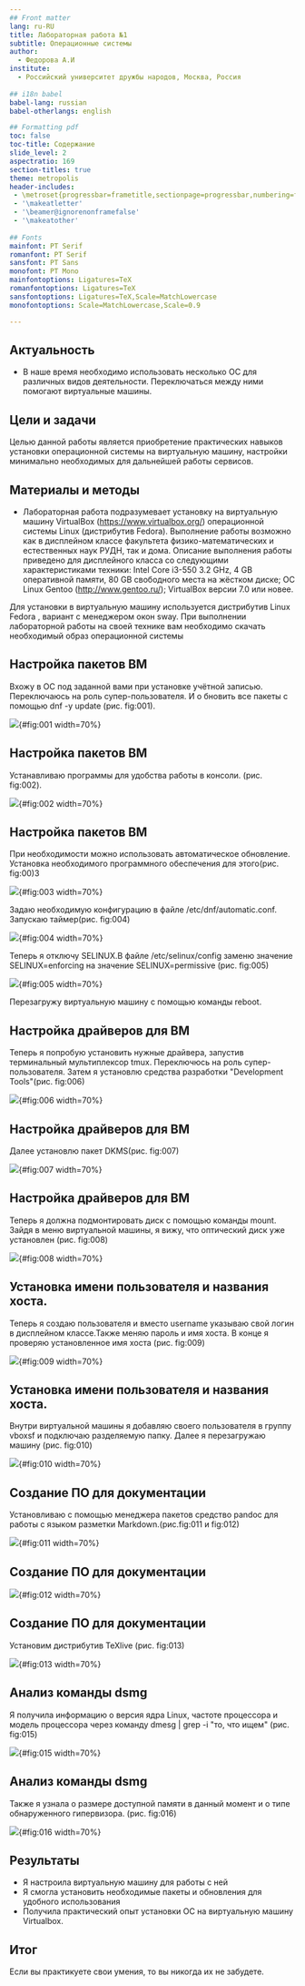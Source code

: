 ```yaml
---
## Front matter
lang: ru-RU
title: Лабораторная работа №1
subtitle: Операционные системы
author:
  - Федорова А.И
institute:
  - Российский университет дружбы народов, Москва, Россия
 
## i18n babel
babel-lang: russian
babel-otherlangs: english

## Formatting pdf
toc: false
toc-title: Содержание
slide_level: 2
aspectratio: 169
section-titles: true
theme: metropolis
header-includes:
 - \metroset{progressbar=frametitle,sectionpage=progressbar,numbering=fraction}
 - '\makeatletter'
 - '\beamer@ignorenonframefalse'
 - '\makeatother'
 
## Fonts
mainfont: PT Serif
romanfont: PT Serif
sansfont: PT Sans
monofont: PT Mono
mainfontoptions: Ligatures=TeX
romanfontoptions: Ligatures=TeX
sansfontoptions: Ligatures=TeX,Scale=MatchLowercase
monofontoptions: Scale=MatchLowercase,Scale=0.9

---
```


## Актуальность

- В наше время необходимо использовать несколько ОС для различных видов деятельности. Переключаться между ними помогают виртуальные машины.

## Цели и задачи

Целью данной работы является приобретение практических навыков установки операционной системы на виртуальную машину, настройки минимально необходимых для дальнейшей работы сервисов.

## Материалы и методы

- Лабораторная работа подразумевает установку на виртуальную машину VirtualBox (https://www.virtualbox.org/) операционной системы Linux (дистрибутив Fedora).
Выполнение работы возможно как в дисплейном классе факультета физико-математических и естественных наук РУДН, так и дома. Описание выполнения работы приведено для дисплейного класса со следующими характеристиками техники: Intel Core i3-550 3.2 GHz, 4 GB оперативной памяти, 80 GB свободного места на жёстком диске; ОС Linux Gentoo (http://www.gentoo.ru/); VirtualBox версии 7.0 или новее.

Для установки в виртуальную машину используется дистрибутив Linux Fedora , вариант с менеджером окон sway.
При выполнении лабораторной работы на своей технике вам необходимо скачать необходимый образ операционной системы


## Настройка пакетов BM

Вхожу в ОС под заданной вами при установке учётной записью. Переключаюсь на роль супер-пользователя. И о бновить все пакеты с помощью dnf -y update (рис. fig:001). 

![](image/1.png){#fig:001 width=70%}

## Настройка пакетов BM

Устанавливаю программы для удобства работы в консоли. (рис. fig:002). 

![](image/2.png){#fig:002 width=70%}

## Настройка пакетов BM

При необходимости можно использовать автоматическое обновление.
Установка необходимого программного обеспечения для этого(рис. fig:00)3

![](image/3.png){#fig:003 width=70%}

Задаю необходимую конфигурацию в файле /etc/dnf/automatic.conf. Запускаю таймер(рис. fig:004)

![](image/4.png){#fig:004 width=70%}

Теперь я отключу SELINUX.В файле /etc/selinux/config заменю значение SELINUX=enforcing на значение SELINUX=permissive (рис. fig:005)

![](image/5.png){#fig:005 width=70%}

Перезагружу виртуальную машину с помощью команды reboot.


## Настройка драйверов для ВМ

Теперь я попробую установить нужные драйвера, запустив терминальный мультиплексор tmux. Переключюсь на роль супер-пользователя. Затем я установлю  средства разработки "Development Tools"(рис. fig:006)

![](image/6.png){#fig:006 width=70%}

## Настройка драйверов для ВМ

Далее установлю пакет DKMS(рис. fig:007)

![](image/7.png){#fig:007 width=70%}

## Настройка драйверов для ВМ

Теперь я должна подмонтировать  диск с помощью команды mount. Зайдя в меню виртуальной машины, я вижу, что оптический диск уже установлен (рис. fig:008)

![](image/8.png){#fig:008 width=70%}

## Установка имени пользователя и названия хоста.

Теперь я создаю  пользователя и вместо username указываю свой логин в дисплейном классе.Также меняю пароль и имя хоста. В конце я проверяю установленное имя хоста (рис. fig:009)

![](image/9.png){#fig:009 width=70%}

## Установка имени пользователя и названия хоста.

 Внутри виртуальной машины я добавляю своего пользователя в группу vboxsf и подключаю разделяемую папку.
Далее я перезагружаю машину (рис. fig:010)

![](image/10.png){#fig:010 width=70%}

## Создание ПО для документации

 Установливаю с помощью менеджера пакетов средство pandoc для работы с языком разметки Markdown.(рис.fig:011 и  fig:012) 

![](image/11.png){#fig:011 width=70%}

## Создание ПО для документации

![](image/12.png){#fig:012 width=70%}

## Создание ПО для документации

Установим дистрибутив TeXlive (рис. fig:013)

![](image/13.png){#fig:013 width=70%}

## Анализ команды dsmg

Я получила информацию о версия ядра Linux, частоте процессора и модель процессора через команду dmesg | grep -i "то, что ищем" (рис. fig:015)

![](image/15.png){#fig:015 width=70%}

## Анализ команды dsmg

Также я узнала о размере доступной памяти в данный момент и о типе обнаруженного гипервизора. (рис. fig:016)

![](image/16.png){#fig:016 width=70%}

## Результаты

- Я настроила виртуальную машину для работы с ней
- Я смогла установить необходимые пакеты и обновления для удобного использования
- Получила практический опыт установки ОС на виртуальную машину Virtualbox.

## Итог

Если вы практикуете  свои умения, то вы никогда их не забудете.


